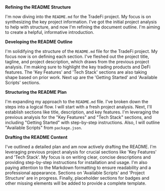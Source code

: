 **Refining the README Structure**

I'm now diving into the `README.md` for the TradeFi project. My focus is on synthesizing the key project information. I've got the initial project analysis to help with structure, and now I'm refining the document outline. I'm aiming to create a helpful, informative introduction.


**Developing the README Outline**

I'm solidifying the structure of the `README.md` file for the TradeFi project. My focus now is on defining each section.  I've fleshed out the project title, tagline, and project description, which draws from the previous project analysis.  I'm making sure to highlight the key trading products and DeFi features.  The 'Key Features' and 'Tech Stack' sections are also taking shape based on prior work. Next up are the 'Getting Started' and 'Available Scripts' sections.


**Structuring the README Plan**

I'm expanding my approach to the `README.md` file. I've broken down the steps into a logical flow. I will start with a fresh project analysis. Next, I'll establish sections like title, description, and key features. I'm leveraging the previous analysis for the "Key Features" and "Tech Stack" sections, and including "Getting Started" with step-by-step instructions. Also, I will outline "Available Scripts" from `package.json`.


**Drafting the README Content**

I've outlined a detailed plan and am now actively drafting the README. I'm leveraging previous project analysis for crucial sections like 'Key Features' and 'Tech Stack'. My focus is on writing clear, concise descriptions and providing step-by-step instructions for installation and usage.  I'm also paying attention to the Markdown formatting to ensure readability and a professional appearance. Sections on 'Available Scripts' and 'Project Structure' are in progress. Finally, placeholder sections for badges and other missing elements will be added to provide a complete template.


